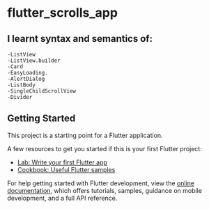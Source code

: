 # flutter_scrolls_app

## I learnt syntax and semantics of:
    -ListView
    -ListView.builder
    -Card
    -EasyLoading.
    -AlertDialog
    -ListBody
    -SingleChildScrollView
    -Divider

## Getting Started

This project is a starting point for a Flutter application.

A few resources to get you started if this is your first Flutter project:

- [Lab: Write your first Flutter app](https://docs.flutter.dev/get-started/codelab)
- [Cookbook: Useful Flutter samples](https://docs.flutter.dev/cookbook)

For help getting started with Flutter development, view the
[online documentation](https://docs.flutter.dev/), which offers tutorials,
samples, guidance on mobile development, and a full API reference.
